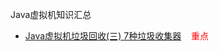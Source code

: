 Java虚拟机知识汇总

- [Java虚拟机垃圾回收(三) 7种垃圾收集器](https://www.cnblogs.com/cxxjohnson/p/8625713.html)<font color="red">    	重点</font>

